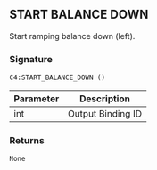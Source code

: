 ## START BALANCE DOWN

Start ramping balance down (left).


### Signature

`C4:START_BALANCE_DOWN ()`


| Parameter | Description |
| --- | --- |
| int | Output Binding ID |


### Returns

`None`